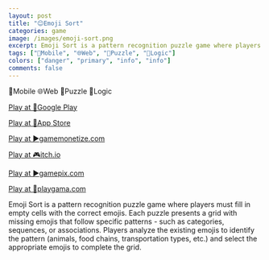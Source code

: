 ```yaml
---
layout: post
title: "😊Emoji Sort"
categories: game
image: /images/emoji-sort.png
excerpt: Emoji Sort is a pattern recognition puzzle game where players must fill in empty cells with the correct emojis. Each puzzle presents a grid with missing emojis that follow specific patterns - such as categories, sequences, or associations. 
tags: ["📱Mobile", "🌐Web", "🧩Puzzle", "🧠Logic"]
colors: ["danger", "primary", "info", "info"]
comments: false
---
```


<span class="badge badge-danger">📱Mobile</span>
<span class="badge badge-primary">🌐Web</span>
<span class="badge badge-info">🧩Puzzle</span>
<span class="badge badge-info">🧠Logic</span>

<a href="https://play.google.com/store/apps/details?id=com.DefaultCompany.EmojiSort" class="btn btn-primary btn-lg">Play at 📱Google Play</a>

<a href="https://apps.apple.com/us/app/emoji-sort-quiz/id6745425234" class="btn btn-primary btn-lg">Play at 🍎App Store</a>

<a href="https://html5.gamemonetize.co/g3gdro0n97mr5ar67bdj01z64283fh8k/" class="btn btn-primary btn-lg">Play at ▶️gamemonetize.com</a>

<a href="https://sublevelgames.itch.io/emoji-sort" class="btn btn-primary btn-lg">Play at 🎮itch.io</a>

<a href="https://www.gamepix.com/play/emoji-sort-30" class="btn btn-primary btn-lg">Play at ▶️gamepix.com</a>

<a href="https://playgama.com/game/emoji-sort" class="btn btn-primary btn-lg">Play at 💜playgama.com</a>

Emoji Sort is a pattern recognition puzzle game where players must fill in empty cells with the correct emojis. Each puzzle presents a grid with missing emojis that follow specific patterns - such as categories, sequences, or associations. Players analyze the existing emojis to identify the pattern (animals, food chains, transportation types, etc.) and select the appropriate emojis to complete the grid.